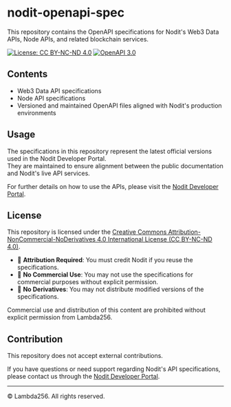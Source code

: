 # nodit-openapi-spec
This repository contains the OpenAPI specifications for Nodit's Web3 Data APIs, Node APIs, and related blockchain services.

[![License: CC BY-NC-ND 4.0](https://img.shields.io/badge/License-CC%20BY--NC--ND%204.0-lightgrey.svg)](https://creativecommons.org/licenses/by-nc-nd/4.0/)
[![OpenAPI 3.0](https://img.shields.io/badge/OpenAPI-3.0-blue.svg)](https://swagger.io/specification/)

## Contents

- Web3 Data API specifications
- Node API specifications
- Versioned and maintained OpenAPI files aligned with Nodit's production environments

## Usage

The specifications in this repository represent the latest official versions used in the Nodit Developer Portal.  
They are maintained to ensure alignment between the public documentation and Nodit's live API services.

For further details on how to use the APIs, please visit the [Nodit Developer Portal](https://developer.nodit.io/).


## License

This repository is licensed under the [Creative Commons Attribution-NonCommercial-NoDerivatives 4.0 International License (CC BY-NC-ND 4.0)](https://creativecommons.org/licenses/by-nc-nd/4.0/).

- 📌 **Attribution Required**: You must credit Nodit if you reuse the specifications.
- 🚫 **No Commercial Use**: You may not use the specifications for commercial purposes without explicit permission.
- 🚫 **No Derivatives**: You may not distribute modified versions of the specifications.

Commercial use and distribution of this content are prohibited without explicit permission from Lambda256.

## Contribution

This repository does not accept external contributions.

If you have questions or need support regarding Nodit's API specifications, please contact us through the [Nodit Developer Portal](https://developer.nodit.io/contact).

---

© Lambda256. All rights reserved.
